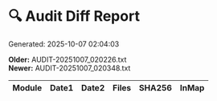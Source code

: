 # 🔍 Audit Diff Report
Generated: 2025-10-07 02:04:03

**Older:** AUDIT-20251007_020226.txt  
**Newer:** AUDIT-20251007_020348.txt

| Module | Date1 | Date2 | Files | SHA256 | InMap |
|---|---|---|---|---|---|

